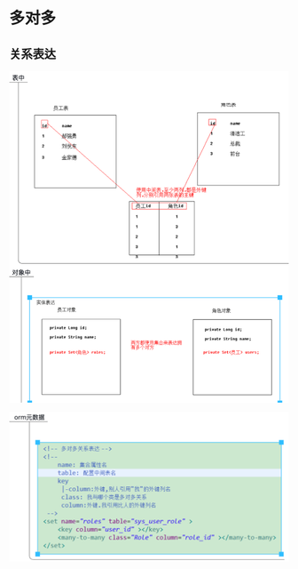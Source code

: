 # 多对多

## 关系表达

![](../../../../.gitbook/assets/image%20%2855%29.png)

![](../../../../.gitbook/assets/image%20%2854%29.png)



